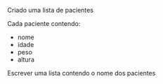 Criado uma lista de pacientes

Cada paciente contendo:

- nome
- idade
- peso
- altura

Escrever uma lista contendo o nome dos pacientes
